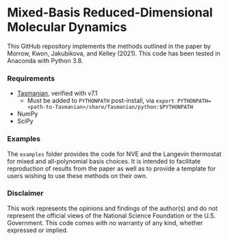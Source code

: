 # Mixed-Basis Reduced-Dimensional Molecular Dynamics

This GitHub repository implements the methods outlined in the paper by Morrow, Kwon, Jakubikova, and Kelley (2021). This code has been tested in Anaconda with Python 3.8.

### Requirements
- [Tasmanian](https://tasmanian.ornl.gov/), verified with v7.1
    - Must be added to `PYTHONPATH` post-install, via `export PYTHONPATH=<path-to-Tasmanian>/share/Tasmanian/python:$PYTHONPATH`
- NumPy
- SciPy

### Examples
The `examples` folder provides the code for NVE and the Langevin thermostat for mixed and all-polynomial basis choices. It is intended to facilitate reproduction of results from the paper as well as to provide a template for users wishing to use these methods on their own.

### Disclaimer
This work represents the opinions and findings of the author(s) and do not represent the official views of the National Science Foundation or the U.S. Government. This code comes with no warranty of any kind, whether expressed or implied.

